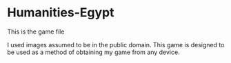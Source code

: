 # Humanities-Egypt
This is the game file


I used images assumed to be in the public domain. This game is designed to be used as a method of obtaining my game from any device.
